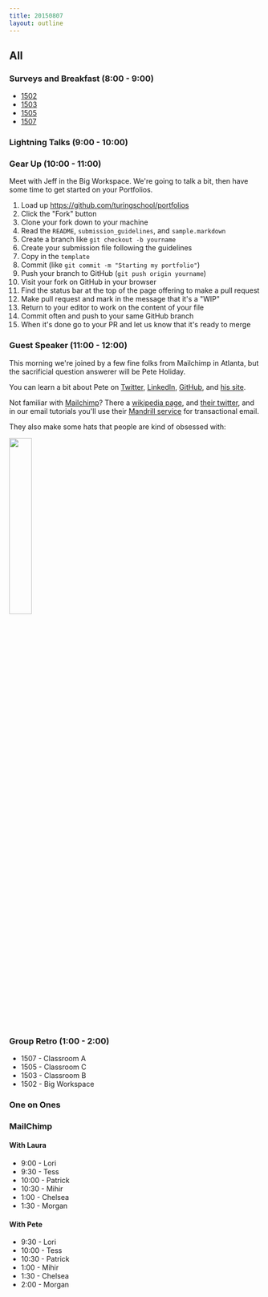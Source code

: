 ```yaml
---
title: 20150807
layout: outline
---
```


## All

### Surveys and Breakfast (8:00 - 9:00)

* [1502](https://docs.google.com/a/casimircreative.com/forms/d/1bduhd-JmmYYVg2_uWqMnyMNTU3vx3BTcu5aXiA3strM/viewform)
* [1503](https://docs.google.com/a/casimircreative.com/forms/d/1wPTucoCT_RzlHGIN6T8bpOMT60gB4wtNcWterhi8NOM/viewform)
* [1505](https://docs.google.com/a/casimircreative.com/forms/d/1WgWzdDD1L5kKYAIik32Qcuxb0fXjOwO3TMKArHEOSMQ/viewform)
* [1507](https://docs.google.com/a/casimircreative.com/forms/d/1Li-saL1XFJ7jiNzY28kqBdUCEzOIQtaXSoXXBxw_Kc0/viewform)

### Lightning Talks (9:00 - 10:00)

### Gear Up (10:00 - 11:00)

Meet with Jeff in the Big Workspace. We're going to talk a bit, then have some
time to get started on your Portfolios.

1. Load up https://github.com/turingschool/portfolios
2. Click the "Fork" button
3. Clone your fork down to your machine
4. Read the `README`, `submission_guidelines`, and `sample.markdown`
5. Create a branch like `git checkout -b yourname`
6. Create your submission file following the guidelines
7. Copy in the `template`
8. Commit (like `git commit -m "Starting my portfolio"`)
9. Push your branch to GitHub (`git push origin yourname`)
10. Visit your fork on GitHub in your browser
11. Find the status bar at the top of the page offering to make a pull request
12. Make pull request and mark in the message that it's a "WIP"
13. Return to your editor to work on the content of your file
14. Commit often and push to your same GitHub branch
15. When it's done go to your PR and let us know that it's ready to merge

### Guest Speaker (11:00 - 12:00)

This morning we're joined by a few fine folks from Mailchimp in Atlanta, but the
sacrificial question answerer will be Pete Holiday.

You can learn a bit about Pete on [Twitter](https://twitter.com/toomuchpete),
[LinkedIn](https://www.linkedin.com/pub/pete-holiday/3/a5/b55),
[GitHub](https://github.com/toomuchpete), and
[his site](http://pete.holiday/).

Not familiar with [Mailchimp](http://mailchimp.com/)? There a
[wikipedia page](https://en.wikipedia.org/wiki/MailChimp), and
[their twitter](https://twitter.com/mailchimp), and in our email tutorials you'll use their
[Mandrill service](https://www.mandrill.com/) for transactional email.

They also make some hats that people are kind of obsessed with:

<img src="http://www.bluesodapromo.com/blog/wp-content/uploads/2015/03/monkeyhat.jpg" style="width: 30%"/>

### Group Retro (1:00 - 2:00)

* 1507 - Classroom A
* 1505 - Classroom C
* 1503 - Classroom B
* 1502 - Big Workspace

### One on Ones


### MailChimp

#### With Laura

* 9:00 - Lori
* 9:30 - Tess
* 10:00 - Patrick
* 10:30 - Mihir
* 1:00 - Chelsea
* 1:30 - Morgan

#### With Pete

* 9:30 - Lori
* 10:00 - Tess
* 10:30 - Patrick
* 1:00 - Mihir
* 1:30 - Chelsea
* 2:00 - Morgan
